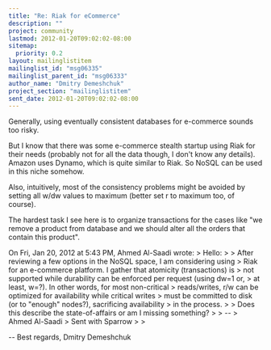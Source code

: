 ```yaml
---
title: "Re: Riak for eCommerce"
description: ""
project: community
lastmod: 2012-01-20T09:02:02-08:00
sitemap:
  priority: 0.2
layout: mailinglistitem
mailinglist_id: "msg06335"
mailinglist_parent_id: "msg06333"
author_name: "Dmitry Demeshchuk"
project_section: "mailinglistitem"
sent_date: 2012-01-20T09:02:02-08:00
---
```



Generally, using eventually consistent databases for e-commerce sounds
too risky.

But I know that there was some e-commerce stealth startup using Riak
for their needs (probably not for all the data though, I don't know
any details). Amazon uses Dynamo, which is quite similar to Riak. So
NoSQL can be used in this niche somehow.

Also, intuitively, most of the consistency problems might be avoided
by setting all w/dw values to maximum (better set r to maximum too, of
course).

The hardest task I see here is to organize transactions for the cases
like "we remove a product from database and we should alter all the
orders that contain this product".

On Fri, Jan 20, 2012 at 5:43 PM, Ahmed Al-Saadi  wrote:
&gt; Hello:
&gt;
&gt; After reviewing a few options in the NoSQL space, I am considering using
&gt; Riak for an e-commerce platform. I gather that atomicity (transactions) is
&gt; not supported while durability can be enforced per request (using dw=1 or,
&gt; at least, w=?). In other words, for most non-critical
&gt; reads/writes, r/w can be optimized for availability while critical writes
&gt; must be committed to disk (or to "enough" nodes?), sacrificing availability
&gt; in the process.
&gt;
&gt; Does this describe the state-of-affairs or am I missing something?
&gt;
&gt; --
&gt; Ahmed Al-Saadi
&gt; Sent with Sparrow
&gt;
&gt;


-- 
Best regards,
Dmitry Demeshchuk

